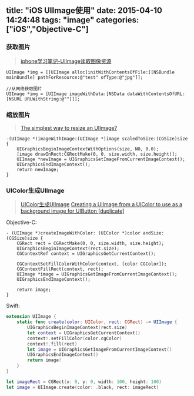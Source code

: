 title: "iOS UIImage使用"
date: 2015-04-10 14:24:48
tags: "image"
categories: ["iOS","Objective-C"]
---

### 获取图片

> [iphone学习笔记-UIImage读取图像资源](http://blog.csdn.net/gdmmhym/article/details/6616664)

```objc
UIImage *img = [[UIImage alloc]initWithContentsOfFile:[[NSBundle mainBundle] pathForResource:@"test" ofType:@"jpg"]];

//从网络获取图片
UIImage *img = [UIImage imageWithData:[NSData dataWithContentsOfURL:[NSURL URLWithString:@""]]];
```

### 缩放图片

> [The simplest way to resize an UIImage?](http://stackoverflow.com/questions/2658738/the-simplest-way-to-resize-an-uiimage)

```objc
-(UIImage *)imageWithImage:(UIImage *)image scaledToSize:(CGSize)size
{
    UIGraphicsBeginImageContextWithOptions(size, NO, 0.0);
    [image drawInRect:CGRectMake(0, 0, size.width, size.height)];
    UIImage *newImage = UIGraphicsGetImageFromCurrentImageContext();
    UIGraphicsEndImageContext();
    return newImage;
}
```

### UIColor生成UIImage

> [UIColor生成UIImage](http://www.cocoachina.com/bbs/read.php?tid-91425.html)
> [Creating a UIImage from a UIColor to use as a background image for UIButton [duplicate]](http://stackoverflow.com/questions/6496441/creating-a-uiimage-from-a-uicolor-to-use-as-a-background-image-for-uibutton)

Objective-C:
```objc
- (UIImage *)createImageWithColor: (UIColor *)color andSize: (CGSize)size {
    CGRect rect = CGRectMake(0, 0, size.width, size.height);
    UIGraphicsBeginImageContext(rect.size);
    CGContextRef context = UIGraphicsGetCurrentContext();
    
    CGContextSetFillColorWithColor(context, [color CGColor]);
    CGContextFillRect(context, rect);
    UIImage *image = UIGraphicsGetImageFromCurrentImageContext();
    UIGraphicsEndImageContext();
    
    return image;
}
```
Swift:
```swift
extension UIImage {
    static func create(color: UIColor, rect: CGRect) -> UIImage {
        UIGraphicsBeginImageContext(rect.size)
        let context = UIGraphicsGetCurrentContext()
        context!.setFillColor(color.cgColor)
        context!.fill(rect)
        let image = UIGraphicsGetImageFromCurrentImageContext()
        UIGraphicsEndImageContext()
        return image!
    }
}

let imageRect = CGRect(x: 0, y: 0, width: 100, height: 100)
let image = UIImage.create(color: .black, rect: imageRect)
```
